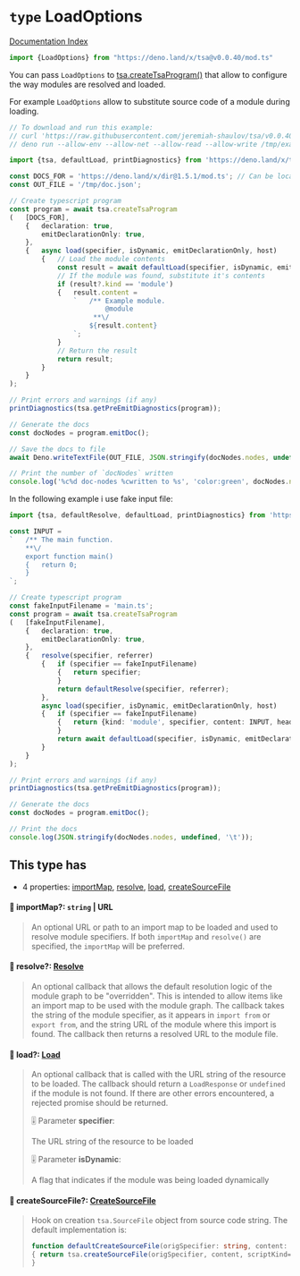# `type` LoadOptions

[Documentation Index](../README.md)

```ts
import {LoadOptions} from "https://deno.land/x/tsa@v0.0.40/mod.ts"
```

You can pass `LoadOptions`
to [tsa.createTsaProgram()](../function.createTsaProgram/README.md) that allow to configure the way modules are resolved and loaded.

For example `LoadOptions` allow to substitute source code of a module during loading.

```ts
// To download and run this example:
// curl 'https://raw.githubusercontent.com/jeremiah-shaulov/tsa/v0.0.40/generated-doc/type.LoadOptions/README.md' | perl -ne '$y=$1 if /^```(.)?/;  print $_ if $y&&$m;  $m=$y&&($m||m~<example-7jcr>~)' > /tmp/example-7jcr.ts
// deno run --allow-env --allow-net --allow-read --allow-write /tmp/example-7jcr.ts

import {tsa, defaultLoad, printDiagnostics} from 'https://deno.land/x/tsa@v0.0.40/mod.ts';

const DOCS_FOR = 'https://deno.land/x/dir@1.5.1/mod.ts'; // Can be local file (`file:///...`)
const OUT_FILE = '/tmp/doc.json';

// Create typescript program
const program = await tsa.createTsaProgram
(	[DOCS_FOR],
	{	declaration: true,
		emitDeclarationOnly: true,
	},
	{	async load(specifier, isDynamic, emitDeclarationOnly, host)
		{	// Load the module contents
			const result = await defaultLoad(specifier, isDynamic, emitDeclarationOnly, host);
			// If the module was found, substitute it's contents
			if (result?.kind == 'module')
			{	result.content =
				`	/**	Example module.
						@module
					 **\/
					${result.content}
				`;
			}
			// Return the result
			return result;
		}
	}
);

// Print errors and warnings (if any)
printDiagnostics(tsa.getPreEmitDiagnostics(program));

// Generate the docs
const docNodes = program.emitDoc();

// Save the docs to file
await Deno.writeTextFile(OUT_FILE, JSON.stringify(docNodes.nodes, undefined, '\t'));

// Print the number of `docNodes` written
console.log('%c%d doc-nodes %cwritten to %s', 'color:green', docNodes.nodes.length, '', OUT_FILE);
```

In the following example i use fake input file:

```ts
import {tsa, defaultResolve, defaultLoad, printDiagnostics} from 'https://deno.land/x/tsa@v0.0.40/mod.ts';

const INPUT =
`	/**	The main function.
	**\/
	export function main()
	{	return 0;
	}
`;

// Create typescript program
const fakeInputFilename = 'main.ts';
const program = await tsa.createTsaProgram
(	[fakeInputFilename],
	{	declaration: true,
		emitDeclarationOnly: true,
	},
	{	resolve(specifier, referrer)
		{	if (specifier == fakeInputFilename)
			{	return specifier;
			}
			return defaultResolve(specifier, referrer);
		},
		async load(specifier, isDynamic, emitDeclarationOnly, host)
		{	if (specifier == fakeInputFilename)
			{	return {kind: 'module', specifier, content: INPUT, headers: {'content-type': 'application/typescript'}};
			}
			return await defaultLoad(specifier, isDynamic, emitDeclarationOnly, host);
		}
	}
);

// Print errors and warnings (if any)
printDiagnostics(tsa.getPreEmitDiagnostics(program));

// Generate the docs
const docNodes = program.emitDoc();

// Print the docs
console.log(JSON.stringify(docNodes.nodes, undefined, '\t'));
```

## This type has

- 4 properties:
[importMap](#-importmap-string--url),
[resolve](#-resolve-resolve),
[load](#-load-load),
[createSourceFile](#-createsourcefile-createsourcefile)


#### 📄 importMap?: `string` | URL

> An optional URL or path to an import map to be loaded and used to resolve module specifiers.
> If both `importMap` and `resolve()` are specified, the `importMap` will be preferred.



#### 📄 resolve?: [Resolve](../private.type.Resolve/README.md)

> An optional callback that allows the default resolution logic of the module graph to be "overridden".
> This is intended to allow items like an import map to be used with the module graph.
> The callback takes the string of the module specifier, as it appears in `import from` or `export from`, and the string URL of the module where this import is found.
> The callback then returns a resolved URL to the module file.



#### 📄 load?: [Load](../private.type.Load/README.md)

> An optional callback that is called with the URL string of the resource to be loaded.
> The callback should return a `LoadResponse` or `undefined` if the module is not found.
> If there are other errors encountered, a rejected promise should be returned.
> 
> 🎚️ Parameter **specifier**:
> 
> The URL string of the resource to be loaded
> 
> 🎚️ Parameter **isDynamic**:
> 
> A flag that indicates if the module was being loaded dynamically



#### 📄 createSourceFile?: [CreateSourceFile](../private.type.CreateSourceFile/README.md)

> Hook on creation `tsa.SourceFile` object from source code string.
> The default implementation is:
> ```ts
> function defaultCreateSourceFile(origSpecifier: string, content: string, scriptKind: tsa.ScriptKind)
> {	return tsa.createSourceFile(origSpecifier, content, scriptKind==tsa.ScriptKind.JSON ? tsa.ScriptTarget.JSON : tsa.ScriptTarget.Latest, undefined, scriptKind);
> }
> ```



